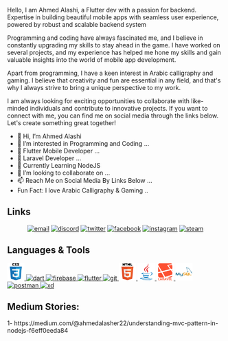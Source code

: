 Hello, I am Ahmed Alashi, a Flutter dev with a passion for backend. Expertise in building beautiful mobile apps with seamless user experience, powered by robust and scalable backend system

Programming and coding have always fascinated me, and I believe in constantly upgrading my skills to stay ahead in the game. I have worked on several projects, and my experience has helped me hone my skills and gain valuable insights into the world of mobile app development.

Apart from programming, I have a keen interest in Arabic calligraphy and gaming. I believe that creativity and fun are essential in any field, and that's why I always strive to bring a unique perspective to my work.

I am always looking for exciting opportunities to collaborate with like-minded individuals and contribute to innovative projects. If you want to connect with me, you can find me on social media through the links below. Let's create something great together!


- 👋 Hi, I’m Ahmed Alashi
- 👀 I’m interested in Programming and Coding ...
- 🌱 Flutter Mobile Developer ...
- 👀 Laravel Developer ...
- 🌱 Currently Learning NodeJS
- 💞️ I’m looking to collaborate on ...
- 📫 Reach Me on Social Media By Links Below ...
- Fun Fact: I love Arabic Calligraphy & Gaming ..

## Links

<p align="center">
  <a href="mailto:ahmedalasher22@gmail.com"><img src="https://img.icons8.com/color/96/000000/gmail.png" alt="email"/></a>
  <a href="https://discord.gg/Dz87Yzvd"><img src="https://img.icons8.com/color/96/000000/discord-logo.png" alt="discord"/></a>
  <a href="https://twitter.com/ahmed_alashii"><img src="https://img.icons8.com/color/96/000000/twitter-squared.png" alt="twitter"/></a>
  <a href="https://www.facebook.com/AHmEDAlAsHiii"><img src="https://img.icons8.com/color/96/000000/facebook.png" alt="facebook"/></a>
  <a href="https://www.instagram.com/ahmed_alashii"><img src="https://img.icons8.com/color/96/000000/instagram-new.png" alt="instagram"/></a>
  <a href="https://steamcommunity.com/id/ahmed_alashii"><img src="https://img.icons8.com/fluent/96/000000/steam.png" alt="steam"/></a>
</p>

## Languages & Tools
<p align="left"> <a href="https://www.w3schools.com/css/" target="_blank" rel="noreferrer"> <img src="https://raw.githubusercontent.com/devicons/devicon/master/icons/css3/css3-original-wordmark.svg" alt="css3" width="40" height="40"/> </a> <a href="https://dart.dev" target="_blank" rel="noreferrer"> <img src="https://www.vectorlogo.zone/logos/dartlang/dartlang-icon.svg" alt="dart" width="40" height="40"/> </a> <a href="https://firebase.google.com/" target="_blank" rel="noreferrer"> <img src="https://www.vectorlogo.zone/logos/firebase/firebase-icon.svg" alt="firebase" width="40" height="40"/> </a> <a href="https://flutter.dev" target="_blank" rel="noreferrer"> <img src="https://www.vectorlogo.zone/logos/flutterio/flutterio-icon.svg" alt="flutter" width="40" height="40"/> </a> <a href="https://git-scm.com/" target="_blank" rel="noreferrer"> <img src="https://www.vectorlogo.zone/logos/git-scm/git-scm-icon.svg" alt="git" width="40" height="40"/> </a> <a href="https://www.w3.org/html/" target="_blank" rel="noreferrer"> <img src="https://raw.githubusercontent.com/devicons/devicon/master/icons/html5/html5-original-wordmark.svg" alt="html5" width="40" height="40"/> </a> <a href="https://www.java.com" target="_blank" rel="noreferrer"> <img src="https://raw.githubusercontent.com/devicons/devicon/master/icons/java/java-original.svg" alt="java" width="40" height="40"/> </a> <a href="https://laravel.com/" target="_blank" rel="noreferrer"> <img src="https://raw.githubusercontent.com/devicons/devicon/master/icons/laravel/laravel-plain-wordmark.svg" alt="laravel" width="40" height="40"/> </a> <a href="https://www.mysql.com/" target="_blank" rel="noreferrer"> <img src="https://raw.githubusercontent.com/devicons/devicon/master/icons/mysql/mysql-original-wordmark.svg" alt="mysql" width="40" height="40"/> </a> <a href="https://postman.com" target="_blank" rel="noreferrer"> <img src="https://www.vectorlogo.zone/logos/getpostman/getpostman-icon.svg" alt="postman" width="40" height="40"/> </a> <a href="https://www.adobe.com/products/xd.html" target="_blank" rel="noreferrer"> <img src="https://cdn.worldvectorlogo.com/logos/adobe-xd.svg" alt="xd" width="40" height="40"/> </a> </p>

<!---
ahmedalashii/ahmedalashii is a ✨ special ✨ repository because its `README.md` (this file) appears on your GitHub profile.
You can click the Preview link to take a look at your changes.
--->

## Medium Stories:
<p>1- https://medium.com/@ahmedalasher22/understanding-mvc-pattern-in-nodejs-f6eff0eeda84<p/>

